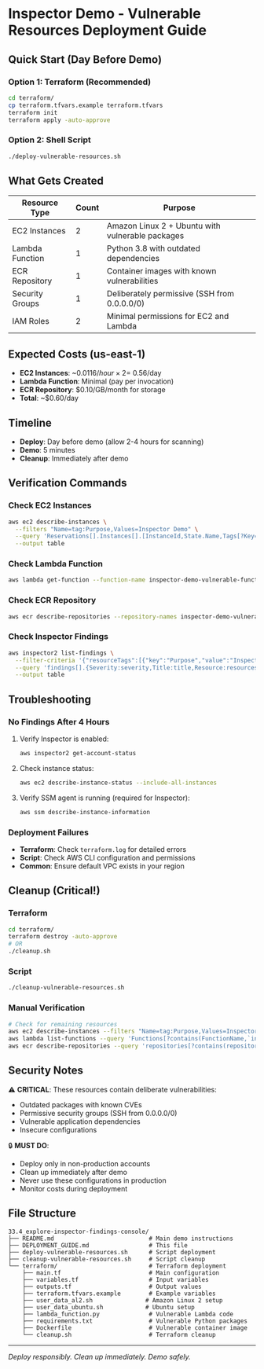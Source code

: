 # Inspector Demo - Vulnerable Resources Deployment Guide

## Quick Start (Day Before Demo)

### Option 1: Terraform (Recommended)
```bash
cd terraform/
cp terraform.tfvars.example terraform.tfvars
terraform init
terraform apply -auto-approve
```

### Option 2: Shell Script
```bash
./deploy-vulnerable-resources.sh
```

## What Gets Created

| Resource Type | Count | Purpose |
|---------------|-------|---------|
| EC2 Instances | 2 | Amazon Linux 2 + Ubuntu with vulnerable packages |
| Lambda Function | 1 | Python 3.8 with outdated dependencies |
| ECR Repository | 1 | Container images with known vulnerabilities |
| Security Groups | 1 | Deliberately permissive (SSH from 0.0.0.0/0) |
| IAM Roles | 2 | Minimal permissions for EC2 and Lambda |

## Expected Costs (us-east-1)
- **EC2 Instances**: ~$0.0116/hour × 2 = ~$0.56/day
- **Lambda Function**: Minimal (pay per invocation)
- **ECR Repository**: $0.10/GB/month for storage
- **Total**: ~$0.60/day

## Timeline
- **Deploy**: Day before demo (allow 2-4 hours for scanning)
- **Demo**: 5 minutes
- **Cleanup**: Immediately after demo

## Verification Commands

### Check EC2 Instances
```bash
aws ec2 describe-instances \
  --filters "Name=tag:Purpose,Values=Inspector Demo" \
  --query 'Reservations[].Instances[].[InstanceId,State.Name,Tags[?Key==`Name`].Value|[0]]' \
  --output table
```

### Check Lambda Function
```bash
aws lambda get-function --function-name inspector-demo-vulnerable-function
```

### Check ECR Repository
```bash
aws ecr describe-repositories --repository-names inspector-demo-vulnerable
```

### Check Inspector Findings
```bash
aws inspector2 list-findings \
  --filter-criteria '{"resourceTags":[{"key":"Purpose","value":"Inspector Demo"}]}' \
  --query 'findings[].{Severity:severity,Title:title,Resource:resources[0].id}' \
  --output table
```

## Troubleshooting

### No Findings After 4 Hours
1. Verify Inspector is enabled:
   ```bash
   aws inspector2 get-account-status
   ```

2. Check instance status:
   ```bash
   aws ec2 describe-instance-status --include-all-instances
   ```

3. Verify SSM agent is running (required for Inspector):
   ```bash
   aws ssm describe-instance-information
   ```

### Deployment Failures
- **Terraform**: Check `terraform.log` for detailed errors
- **Script**: Check AWS CLI configuration and permissions
- **Common**: Ensure default VPC exists in your region

## Cleanup (Critical!)

### Terraform
```bash
cd terraform/
terraform destroy -auto-approve
# OR
./cleanup.sh
```

### Script
```bash
./cleanup-vulnerable-resources.sh
```

### Manual Verification
```bash
# Check for remaining resources
aws ec2 describe-instances --filters "Name=tag:Purpose,Values=Inspector Demo"
aws lambda list-functions --query 'Functions[?contains(FunctionName,`inspector-demo`)]'
aws ecr describe-repositories --query 'repositories[?contains(repositoryName,`inspector-demo`)]'
```

## Security Notes

⚠️ **CRITICAL**: These resources contain deliberate vulnerabilities:
- Outdated packages with known CVEs
- Permissive security groups (SSH from 0.0.0.0/0)
- Vulnerable application dependencies
- Insecure configurations

🔒 **MUST DO**:
- Deploy only in non-production accounts
- Clean up immediately after demo
- Never use these configurations in production
- Monitor costs during deployment

## File Structure
```
33.4_explore-inspector-findings-console/
├── README.md                           # Main demo instructions
├── DEPLOYMENT_GUIDE.md                 # This file
├── deploy-vulnerable-resources.sh      # Script deployment
├── cleanup-vulnerable-resources.sh     # Script cleanup
└── terraform/                          # Terraform deployment
    ├── main.tf                         # Main configuration
    ├── variables.tf                    # Input variables
    ├── outputs.tf                      # Output values
    ├── terraform.tfvars.example        # Example variables
    ├── user_data_al2.sh               # Amazon Linux 2 setup
    ├── user_data_ubuntu.sh            # Ubuntu setup
    ├── lambda_function.py              # Vulnerable Lambda code
    ├── requirements.txt                # Vulnerable Python packages
    ├── Dockerfile                      # Vulnerable container image
    └── cleanup.sh                      # Terraform cleanup
```

---
*Deploy responsibly. Clean up immediately. Demo safely.*

